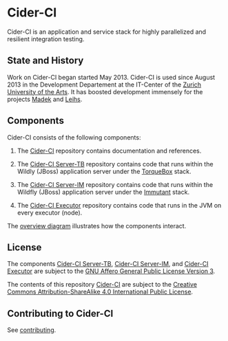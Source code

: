 Cider-CI
========

Cider-CI is an application and service stack for highly parallelized and
resilient integration testing. 

State and History
-----------------

Work on Cider-CI began started May 2013. Cider-CI is used since August 2013 in the
Development Departement at the IT-Center of the [Zurich University of the
Arts][]. It has boosted development immensely for the projects [Madek][] and
[Leihs][].


Components
----------

Cider-CI consists of the following components:

1.  The [Cider-CI][] repository contains documentation and references.

2.  The [Cider-CI Server-TB][] repository contains code that runs within
    the Wildly (JBoss) application server under the [TorqueBox][] stack.

3.  The [Cider-CI Server-IM][] repository contains code that runs within
    the Wildfly (JBoss) application server under the [Immutant][] stack.

4.  The [Cider-CI Executor][] repository contains code that runs 
    in the JVM on every executor (node).

The [overview diagram](https://rawgithub.com/DrTom/cider-ci/master/doc/overview.svg)
illustrates how the components interact.


License
-------

The components [Cider-CI Server-TB][], [Cider-CI Server-IM][], and
[Cider-CI Executor][] are subject to the [GNU Affero General Public
License Version 3][].

The contents of this repository [Cider-CI][] are subject to the [Creative
Commons Attribution-ShareAlike 4.0 International Public License][].


Contributing to Cider-CI
------------------------

See [contributing](CONTRIBUTING.md). 


  [Cider-CI Executor]: https://github.com/DrTom/cider-ci_executor
  [Cider-CI Server-IM]: https://github.com/DrTom/cider-ci_server-im
  [Cider-CI Server-TB]: https://github.com/DrTom/cider-ci_server-tb
  [Cider-CI]: https://github.com/DrTom/cider-ci
  [Creative Commons Attribution-ShareAlike 4.0 International Public License]: http://creativecommons.org/licenses/by-sa/4.0/legalcode
  [GNU Affero General Public License Version 3]: http://www.gnu.org/licenses/agpl-3.0.html
  [Immutant]: http://immutant.org/
  [Leihs]: https://github.com/zhdk/leihs
  [Madek]: https://github.com/zhdk/madek
  [TorqueBox]: http://torquebox.org/
  [Zurich University of the Arts]: http://www.zhdk.ch/

